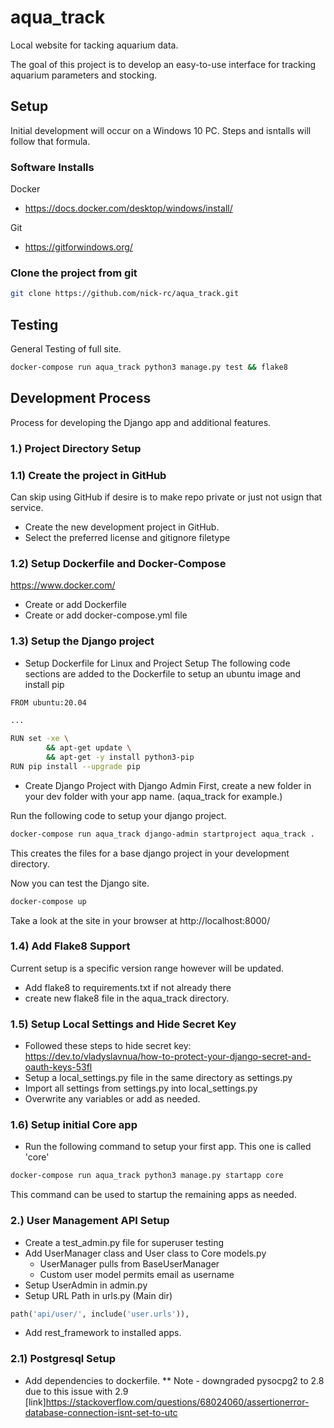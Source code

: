 # aqua_track
Local website for tacking aquarium data.

The goal of this project is to develop an easy-to-use interface for tracking aquarium parameters and stocking. 

## Setup
Initial development will occur on a Windows 10 PC. Steps and isntalls will follow that formula.

### Software Installs
Docker
- https://docs.docker.com/desktop/windows/install/

Git
- https://gitforwindows.org/


### Clone the project from git
```bash
git clone https://github.com/nick-rc/aqua_track.git
```

## Testing
General Testing of full site.
```bash
docker-compose run aqua_track python3 manage.py test && flake8
```

## Development Process
Process for developing the Django app and additional features.

### 1.) Project Directory Setup
### 1.1) Create the project in GitHub
Can skip using GitHub if desire is to make repo private or just not usign that service.
- Create the new development project in GitHub. 
- Select the preferred license and gitignore filetype

### 1.2) Setup Dockerfile and Docker-Compose
https://www.docker.com/
- Create or add Dockerfile
- Create or add docker-compose.yml file

### 1.3) Setup the Django project
- Setup Dockerfile for Linux and Project Setup
The following code sections are added to the Dockerfile to setup an ubuntu image and install pip

```bash
FROM ubuntu:20.04

...

RUN set -xe \
        && apt-get update \
        && apt-get -y install python3-pip
RUN pip install --upgrade pip
```
- Create Django Project with Django Admin
First, create a new folder in your dev folder with your app name.
(aqua_track for example.)

Run the following code to setup your django project.
```bash
docker-compose run aqua_track django-admin startproject aqua_track .
```
This creates the files for a base django project in your development directory.

Now you can test the Django site.
```bash
docker-compose up
```
Take a look at the site in your browser at http://localhost:8000/

### 1.4) Add Flake8 Support
Current setup is a specific version range however will be updated.
- Add flake8 to requirements.txt if not already there
- create new flake8 file in the aqua_track directory.

### 1.5) Setup Local Settings and Hide Secret Key
- Followed these steps to hide secret key:
    https://dev.to/vladyslavnua/how-to-protect-your-django-secret-and-oauth-keys-53fl
- Setup a local_settings.py file in the same directory as settings.py
- Import all settings from settings.py into local_settings.py
- Overwrite any variables or add as needed.

### 1.6) Setup initial Core app
- Run the following command to setup your first app. This one is called 'core'
```bash
docker-compose run aqua_track python3 manage.py startapp core
```
This command can be used to startup the remaining apps as needed. 

### 2.) User Management API Setup
- Create a test_admin.py file for superuser testing
- Add UserManager class and User class to Core models.py
    - UserManager pulls from BaseUserManager
    - Custom user model permits email as username
- Setup UserAdmin in admin.py
- Setup URL Path in urls.py (Main dir)
```python
path('api/user/', include('user.urls')),
```
- Add rest_framework to installed apps.

### 2.1) Postgresql Setup
- Add dependencies to dockerfile.
** Note - downgraded pysocpg2 to 2.8 due to this issue with 2.9
[link]https://stackoverflow.com/questions/68024060/assertionerror-database-connection-isnt-set-to-utc